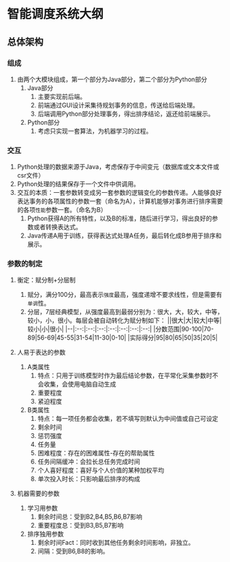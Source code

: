 # 智能调度系统大纲

## 总体架构

### 组成
1. 由两个大模块组成，第一个部分为Java部分，第二个部分为Python部分
   1. Java部分
      1. 主要实现前后端。
      2. 前端通过GUI设计采集待规划事务的信息，传送给后端处理。
      3. 后端调用Python部分处理事务，得出排序结论，返还给前端展示。
   2. Python部分
      1. 考虑只实现一套算法，为机器学习的过程。

### 交互
1. Python处理的数据来源于Java，考虑保存于中间变元（数据库或文本文件或csr文件）
2. Python处理的结果保存于一个文件中供调用。
3. 交互的本质：一套参数转变成另一套参数的逻辑变化的参数传递。人能够良好表达事务的各项属性的参数一套（命名为A），计算机能够对事务进行排序需要的各项`性能`参数一套。（命名为B）
   1. Python获得A的所有特性，以及B的标准，随后进行学习，得出良好的参数或者转换表达式。
   2. Java传递A用于训练，获得表达式处理A任务，最后转化成B参用于排序和展示。

### 参数的制定
1. 衡定：赋分制+分层制
   1. 赋分，满分100分，最高表示`强度`最高，强度递增不要求线性，但是需要有`单调`性。
   2. 分层，7层经典模型，从强度最高到最弱分别为：很大，大，较大，中等，较小，小，很小。每层会被自动转化为赋分制如下：
        ||很大|大|较大|中等|较小|小|很小|
        |--|:--:|:--:|:--:|:--:|:--:|:--:|:--:|
        |分数范围|90-100|70-89|56-69|45-55|31-54|11-30|0-10|
        |实际得分|95|80|65|50|35|20|5|

1. 人易于表达的参数
   1. A类属性
      1. 特点：只用于训练模型时作为最后结论参数，在平常化采集参数时不会收集，会使用电脑自动生成
      2. 重要程度
      3. 紧迫程度
   2. B类属性
      1. 特点：每一项任务都会收集，若不填写则默认为中间值或自己可设定
      2. 剩余时间
      3. 惩罚强度
      4. 任务量
      5. 困难程度：存在的困难属性-存在的帮助属性
      6. 任务间隔缓冲：会拉长总任务完成时间
      7. 个人喜好程度：喜好与个人价值的某种加权平均
      8. 单次投入时长：只影响最后排序的构成
2. 机器需要的参数
   1. 学习用参数
      1. 剩余时间总：受到B2,B4,B5,B6,B7影响
      2. 重要程度总：受到B3,B5,B7影响
   2. 排序独用参数
      1. 剩余时间Fact：同时收到其他任务剩余时间影响，非独立。
      2. 间隔：受到B6,B8的影响。

